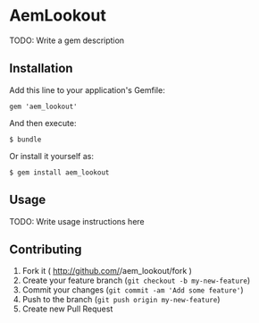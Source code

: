 # AemLookout

TODO: Write a gem description

## Installation

Add this line to your application's Gemfile:

    gem 'aem_lookout'

And then execute:

    $ bundle

Or install it yourself as:

    $ gem install aem_lookout

## Usage

TODO: Write usage instructions here

## Contributing

1. Fork it ( http://github.com/<my-github-username>/aem_lookout/fork )
2. Create your feature branch (`git checkout -b my-new-feature`)
3. Commit your changes (`git commit -am 'Add some feature'`)
4. Push to the branch (`git push origin my-new-feature`)
5. Create new Pull Request
